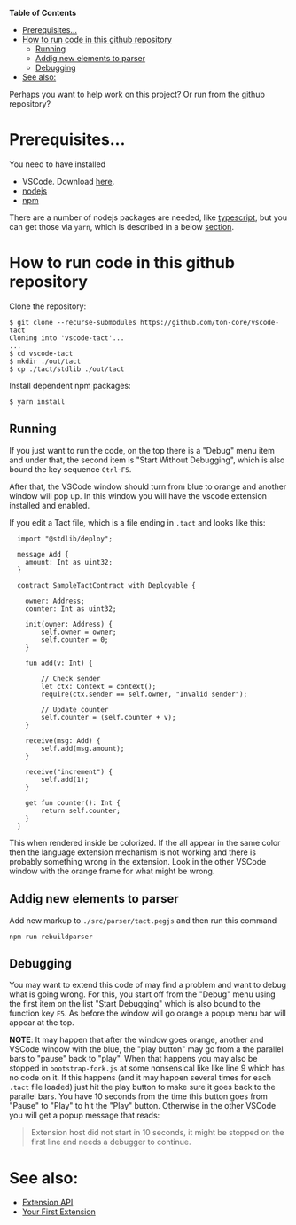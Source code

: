 <!-- markdown-toc start - Don't edit this section. Run M-x markdown-toc-refresh-toc -->
**Table of Contents**

- [Prerequisites...](#prerequisites)
- [How to run code in this github repository](#how-to-run-code-in-this-github-repository)
  - [Running](#running)
  - [Addig new elements to parser](#addig-new-elements-to-parser)
  - [Debugging](#debugging)
- [See also:](#see-also)

<!-- markdown-toc end -->
Perhaps you want to help work on this project? Or run from the github repository?

# Prerequisites...

You need to have installed

* VSCode. Download [here](https://code.visualstudio.com/download).
* [nodejs](https://nodejs.org/en/)
* [npm](https://www.npmjs.com/get-npm)

There are a number of nodejs packages are needed, like [typescript](https://www.typescriptlang.org/), but you can get those via `yarn`,
which is described in a below [section](#how-to-run-code-in-this-github-repository).

# How to run code in this github repository

Clone the repository:

```console
$ git clone --recurse-submodules https://github.com/ton-core/vscode-tact
Cloning into 'vscode-tact'...
...
$ cd vscode-tact
$ mkdir ./out/tact
$ cp ./tact/stdlib ./out/tact
```

Install dependent npm packages:

```console
$ yarn install
```

## Running

If you just want to run the code, on the top there is a "Debug" menu item and under that, the second item is "Start Without Debugging", which is also bound the key sequence `Ctrl`-`F5`.

After that, the VSCode window should turn from blue to orange and another window will pop up. In this window you will have the vscode extension installed and enabled.

If you edit a Tact file, which is a file ending in `.tact` and looks like this:

```solidity
  import "@stdlib/deploy";

  message Add {
    amount: Int as uint32;
  }

  contract SampleTactContract with Deployable {

    owner: Address;
    counter: Int as uint32;

    init(owner: Address) {
        self.owner = owner;
        self.counter = 0;
    }

    fun add(v: Int) {
        
        // Check sender
        let ctx: Context = context();
        require(ctx.sender == self.owner, "Invalid sender");
        
        // Update counter
        self.counter = (self.counter + v);
    }

    receive(msg: Add) {
        self.add(msg.amount);
    }

    receive("increment") {
        self.add(1);
    }

    get fun counter(): Int {
        return self.counter;
    }
  }
```

This when rendered inside be colorized. If the all appear in the same color then the language extension mechanism is not working and there is probably something wrong in the extension. Look in the other VSCode window with the orange frame for what might be wrong.

## Addig new elements to parser 

Add new markup to `./src/parser/tact.pegjs` and then run this command

```console
npm run rebuildparser
```

## Debugging

You may want to extend this code of may find a problem and want to debug what is going wrong. For this, you start off from the "Debug" menu using the first item on the list "Start Debugging" which is also bound to the function key `F5`. As before the window will go orange a popup menu bar will appear at the top.

__NOTE__: It may happen that after the window goes orange, another and VSCode window with the blue, the "play button" may go from a the parallel bars to "pause" back to "play". When that happens you may also be stopped in `bootstrap-fork.js` at some nonsensical like like line 9 which has no code on it. If this happens (and it may happen several times for each `.tact` file loaded) just hit the play button to make sure it goes back to the parallel bars. You have 10 seconds from the time this button goes from "Pause" to "Play" to hit the "Play" button. Otherwise in the other VSCode you will get a popup message that reads:

> Extension host did not start in 10 seconds, it might be stopped on the first line and needs a debugger to continue.

# See also:

* [Extension API](https://code.visualstudio.com/api)
* [Your First Extension](https://code.visualstudio.com/api/get-started/your-first-extension)
